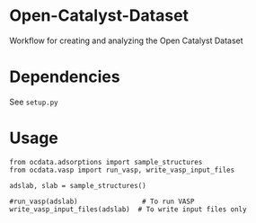 # Open-Catalyst-Dataset
Workflow for creating and analyzing the Open Catalyst Dataset

# Dependencies
See `setup.py`

# Usage
```
from ocdata.adsorptions import sample_structures
from ocdata.vasp import run_vasp, write_vasp_input_files

adslab, slab = sample_structures()  

#run_vasp(adslab)                # To run VASP
write_vasp_input_files(adslab)  # To write input files only
```

